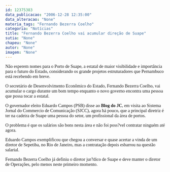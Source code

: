 ```yaml
---
id: 12375383
data_publicacao: "2006-12-28 12:35:00"
data_alteracao: "None"
materia_tags: "Fernando Bezerra Coelho"
categoria: "Notícias"
title: "Fernando Bezerra Coelho vai acumular direção de Suape"
sutia: "None"
chapeu: "None"
autor: "None"
imagem: "None"
---
```

<p><P><FONT face=Verdana>Não esperem nomes para o Porto de Suape, a estatal de maior visibilidade e importância para o futuro do Estado, considerando os grande projetos estruturadores que Pernambuco está recebendo em breve.<BR></FONT></P></p>
<p><P><FONT face=Verdana>O secretário de Desenvolvimento Econômico do Estado, Fernando Bezerra Coelho, vai acumular o cargo durante um bom tempo enquanto o novo governo encontra uma pessoa que possa tocar a estatal.</FONT></P></p>
<p><P><FONT face=Verdana>O governador eleito Eduardo Campos (PSB) disse ao <STRONG>Blog do JC</STRONG>, em visita ao Sistema Jornal do Commercio de Comunicação (SJCC), agora há pouco, que a principal diretriz é ter na cadeira de Suape uma pessoa do setor, um profissional da área de portos.</FONT></P></p>
<p><P><FONT face=Verdana>O problema é que os salários são bons nesta área e não foi poss?vel contratar ninguém até agora.</FONT></P></p>
<p><P><FONT face=Verdana>Eduardo Campos exemplificou que chegou a conversar e quase acertar a vinda de um diretor de Sepetiba, no Rio de Janeiro, mas a contratação depois esbarrou na questão salarial.</FONT></P></p>
<p><P><FONT face=Verdana>Fernando Bezerra Coelho já definiu o diretor jur?dico de Suape e deve manter o diretor de Operações, pelo menos neste primeiro momento.</FONT></P> </p>
